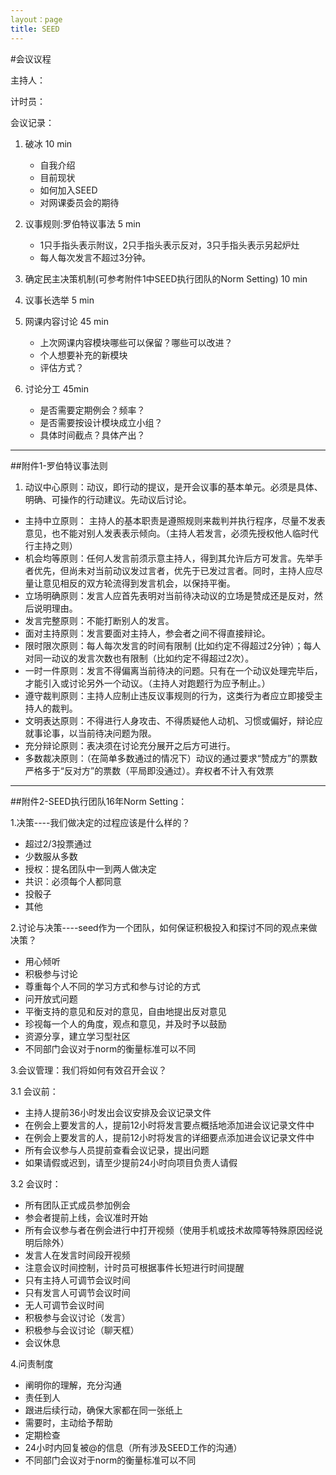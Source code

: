 ```yaml
---
layout：page
title: SEED
---
```


#会议议程

主持人：

计时员：

会议记录：

1. 破冰 10 min
 
   - 自我介绍
   - 目前现状
   - 如何加入SEED
   - 对网课委员会的期待

2. 议事规则:罗伯特议事法 5 min

   - 1只手指头表示附议，2只手指头表示反对，3只手指头表示另起炉灶
   - 每人每次发言不超过3分钟。

3. 确定民主决策机制(可参考附件1中SEED执行团队的Norm Setting) 10 min 
 

4. 议事长选举 5 min



5. 网课内容讨论 45 min

   - 上次网课内容模块哪些可以保留？哪些可以改进？
   - 个人想要补充的新模块
   - 评估方式？
   

6. 讨论分工 45min
   - 是否需要定期例会？频率？
   - 是否需要按设计模块成立小组？
   - 具体时间截点？具体产出？




-----------------------------------------------
##附件1-罗伯特议事法则

1. 动议中心原则：动议，即行动的提议，是开会议事的基本单元。必须是具体、明确、可操作的行动建议。先动议后讨论。
- 主持中立原则： 主持人的基本职责是遵照规则来裁判并执行程序，尽量不发表意见，也不能对别人发表表示倾向。（主持人若发言，必须先授权他人临时代行主持之则）
- 机会均等原则：任何人发言前须示意主持人，得到其允许后方可发言。先举手者优先，但尚未对当前动议发过言者，优先于已发过言者。同时，主持人应尽量让意见相反的双方轮流得到发言机会，以保持平衡。
- 立场明确原则：发言人应首先表明对当前待决动议的立场是赞成还是反对，然后说明理由。
- 发言完整原则：不能打断别人的发言。
- 面对主持原则：发言要面对主持人，参会者之间不得直接辩论。
- 限时限次原则：每人每次发言的时间有限制 (比如约定不得超过2分钟）；每人对同一动议的发言次数也有限制（比如约定不得超过2次）。
- 一时一件原则：发言不得偏离当前待决的问题。只有在一个动议处理完毕后，才能引入或讨论另外一个动议。（主持人对跑题行为应予制止。）
- 遵守裁判原则：主持人应制止违反议事规则的行为，这类行为者应立即接受主持人的裁判。
- 文明表达原则：不得进行人身攻击、不得质疑他人动机、习惯或偏好，辩论应就事论事，以当前待决问题为限。
- 充分辩论原则：表决须在讨论充分展开之后方可进行。
- 多数裁决原则：（在简单多数通过的情况下）动议的通过要求“赞成方”的票数严格多于“反对方”的票数（平局即没通过）。弃权者不计入有效票


---------------------------------------
##附件2-SEED执行团队16年Norm Setting：

1.决策----我们做决定的过程应该是什么样的？


- 超过2/3投票通过
- 少数服从多数
- 授权：提名团队中一到两人做决定
- 共识：必须每个人都同意
- 投骰子
- 其他

2.讨论与决策----seed作为一个团队，如何保证积极投入和探讨不同的观点来做决策？

- 用心倾听 
- 积极参与讨论
- 尊重每个人不同的学习方式和参与讨论的方式 
- 问开放式问题 
- 平衡支持的意见和反对的意见，自由地提出反对意见 
- 珍视每一个人的角度，观点和意见，并及时予以鼓励 
- 资源分享，建立学习型社区
- 不同部门会议对于norm的衡量标准可以不同


3.会议管理：我们将如何有效召开会议？

3.1 会议前：

- 主持人提前36小时发出会议安排及会议记录文件 
- 在例会上要发言的人，提前12小时将发言要点概括地添加进会议记录文件中 
- 在例会上要发言的人，提前12小时将发言的详细要点添加进会议记录文件中 
- 所有会议参与人员提前查看会议记录，提出问题 
- 如果请假或迟到，请至少提前24小时向项目负责人请假

3.2 会议时：

- 所有团队正式成员参加例会 
- 参会者提前上线，会议准时开始 
- 所有会议参与者在例会进行中打开视频（使用手机或技术故障等特殊原因经说明后除外） 
- 发言人在发言时间段开视频
- 注意会议时间控制，计时员可根据事件长短进行时间提醒
- 只有主持人可调节会议时间 
- 只有发言人可调节会议时间 
- 无人可调节会议时间
- 积极参与会议讨论（发言）
- 积极参与会议讨论（聊天框）
- 会议休息

4.问责制度

- 阐明你的理解，充分沟通 
- 责任到人
- 跟进后续行动，确保大家都在同一张纸上
- 需要时，主动给予帮助
- 定期检查 
- 24小时内回复被@的信息（所有涉及SEED工作的沟通）
- 不同部门会议对于norm的衡量标准可以不同


